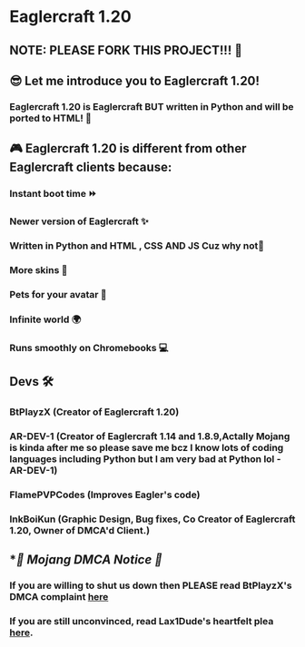 # Eaglercraft 1.20
NOTE: PLEASE FORK THIS PROJECT!!! 🍴
-
## 😎 Let me introduce you to Eaglercraft 1.20!


### Eaglercraft 1.20 is Eaglercraft BUT written in Python and will be ported to HTML! 🔌


## 🎮 Eaglercraft 1.20 is different from other Eaglercraft clients because:


### **Instant boot time** ⏩
### Newer version of Eaglercraft ✨
### Written in Python and HTML , CSS AND JS Cuz why not🐍
### More skins 👕
### Pets for your avatar 🐶
### Infinite world 🌍
### Runs smoothly on Chromebooks 💻


## **Devs** 🛠️
### BtPlayzX (Creator of Eaglercraft 1.20)
### AR-DEV-1 (Creator of Eaglercraft 1.14 and 1.8.9,Actally Mojang is kinda after me so please save me bcz I know lots of coding languages including Python but I am very bad at Python lol - AR-DEV-1)
### FlamePVPCodes (Improves Eagler's code) 
### InkBoiKun (Graphic Design, Bug fixes, Co Creator of Eaglercraft 1.20, Owner of DMCA'd Client.)

## **🚨 Mojang DMCA Notice 🚨*
### If you are willing to shut us down then PLEASE read BtPlayzX's DMCA complaint [here](https://github.com/EaglerDevs/Dear-Mojang-via-Eaglercraft)

### If you are still unconvinced, read Lax1Dude's heartfelt plea [here](https://github.com/lax1dude/eaglercraftx-1.8).
